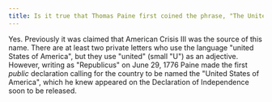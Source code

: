 ```yaml
---
title: Is it true that Thomas Paine first coined the phrase, "The United States of America?"
---
```


   Yes. Previously it was claimed that American Crisis III was the
   source of this name. There are at least two private letters who
   use the language "united States of America", but they use
   "united" (small "U") as an adjective. However, writing as
   "Republicus" on June 29, 1776 Paine made the first <em>public</em>
   declaration calling for the country to be named the "United States
   of America", which he knew appeared on the Declaration of Independence soon to be released.
